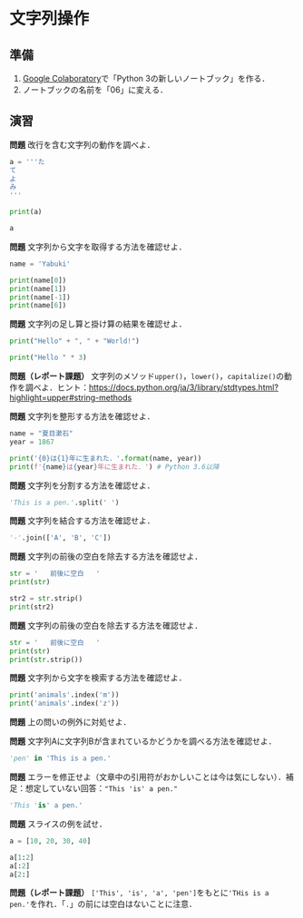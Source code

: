 # 文字列操作

## 準備

1. [Google Colaboratory](https://research.google.com/colaboratory/)で「Python 3の新しいノートブック」を作る．
1. ノートブックの名前を「06」に変える．

## 演習

**問題** 改行を含む文字列の動作を調べよ．

```python
a = '''た
て
よ
み
'''

print(a)

a
```

**問題** 文字列から文字を取得する方法を確認せよ．

```python
name = 'Yabuki'

print(name[0])
print(name[1])
print(name[-1])
print(name[6])
```

**問題** 文字列の足し算と掛け算の結果を確認せよ．

```python
print("Hello" + ", " + "World!")

print("Hello " * 3)
```

**問題（レポート課題）** 文字列のメソッド`upper()`，`lower()`，`capitalize()`の動作を調べよ．ヒント：https://docs.python.org/ja/3/library/stdtypes.html?highlight=upper#string-methods

**問題** 文字列を整形する方法を確認せよ．

```python
name = "夏目漱石"
year = 1867

print('{0}は{1}年に生まれた．'.format(name, year))
print(f'{name}は{year}年に生まれた．') # Python 3.6以降
```

**問題** 文字列を分割する方法を確認せよ．

```python
'This is a pen.'.split(' ')
```

**問題** 文字列を結合する方法を確認せよ．

```python
'-'.join(['A', 'B', 'C'])
```

**問題** 文字列の前後の空白を除去する方法を確認せよ．

```python
str = '   前後に空白   '
print(str)

str2 = str.strip()
print(str2)
```

**問題** 文字列の前後の空白を除去する方法を確認せよ．

```python
str = '   前後に空白   '
print(str)
print(str.strip())
```

**問題** 文字列から文字を検索する方法を確認せよ．

```python
print('animals'.index('m'))
print('animals'.index('z'))
```

**問題** 上の問いの例外に対処せよ．

**問題** 文字列Aに文字列Bが含まれているかどうかを調べる方法を確認せよ．

```python
'pen' in 'This is a pen.'
```

**問題** エラーを修正せよ（文章中の引用符がおかしいことは今は気にしない）．補足：想定していない回答：`"This 'is' a pen."`

```python
'This 'is' a pen.'
```

**問題** スライスの例を試せ．

```python
a = [10, 20, 30, 40]

a[1:2]
a[:2]
a[2:]
```

**問題（レポート課題）** `['This', 'is', 'a', 'pen']`をもとに`'THis is a pen.'`を作れ．「`.`」の前には空白はないことに注意．


